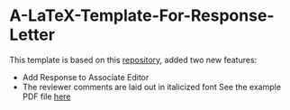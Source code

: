 # A-LaTeX-Template-For-Response-Letter
This template is based on this [repository](https://github.com/javism/responsereviewers), added two new features:
- Add  Response to Associate Editor
- The reviewer comments are laid out in italicized font
See the example PDF file [here](https://github.com/BUPTLdy/A_LaTeX_Template_For_Response_Letter/blob/master/reviewresponse_example.pdf)
